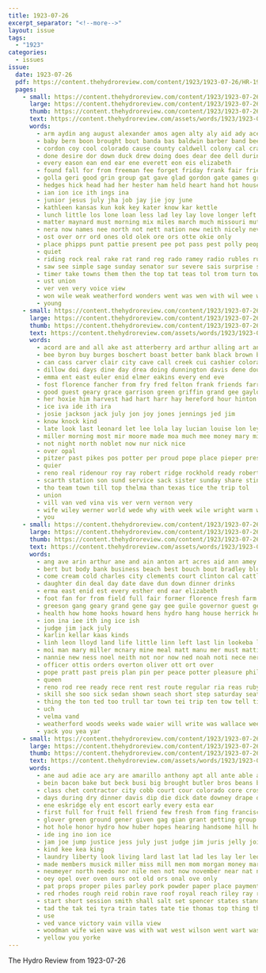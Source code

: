 ```yaml
---
title: 1923-07-26
excerpt_separator: "<!--more-->"
layout: issue
tags:
  - "1923"
categories:
  - issues
issue:
  date: 1923-07-26
  pdf: https://content.thehydroreview.com/content/1923/1923-07-26/HR-1923-07-26.pdf
  pages:
    - small: https://content.thehydroreview.com/content/1923/1923-07-26/small/HR-1923-07-26-01.jpg
      large: https://content.thehydroreview.com/content/1923/1923-07-26/large/HR-1923-07-26-01.jpg
      thumb: https://content.thehydroreview.com/content/1923/1923-07-26/thumbnails/HR-1923-07-26-01.jpg
      text: https://content.thehydroreview.com/assets/words/1923/1923-07-26/HR-1923-07-26-01.txt
      words:
        - arm aydin ang august alexander amos agen alty aly aid ady ace ard ark ane all are ara acres alan allen and addy
        - baby bern boon brought bout banda bas baldwin barber band been big butts buck blow bere beach butter beem boll both bot born bur boyne better block begun bar butters butt bones burks bia body bie burgess bank bottom boys but best
        - cordon coy cool colorado cause county caldwell colony cal craig cold court caddo colo chas cass came chap caple city christian cover can carnegie carl con christ cor care close cole certain col covone company
        - done desire dor down duck drew doing does dear dee dell during day drilling dunithan dent death dorothy dun don dede ding
        - every eason ean end ear ene everett eon eis elizabeth
        - found fall for from freeman fee forget friday frank fair friends first free friend former face fun fread farm fry favor fraas foot
        - golla geri good grin group gat gave glad gordon gate games grow gon glow gee going given gia gas gama
        - hedges hick head had her hester ham held heart hand hot house heard hil hold has helps happy home hop hen hydro him hem harvard han hom hana hest hood
        - ian ion ice ith ings ina
        - junior jesus july jha job jay jie joy june
        - kathleen kansas kun kok key kater know kar kettle
        - lunch little los lone loan less lad ley lay love longer left land late look large lamba lovely loyal lin leona later last louis lome live lesson like
        - matter maynard must morning mix miles march much missouri mutton mound most miss manner members manon mond man main mou moffat made more miller may many mau mall milin monday mountain
        - nera now names nee north not nett nation new neith nicely never nott novel need nates night
        - ost over orr ord ones old olek ore ors otte okie only
        - place phipps punt pattie present pee pot pass pest polly people pepp pion pepper pipes pet poet pan pilla point plan pro prince points part puls pleasant person powers
        - quiet
        - riding rock real rake rat rand reg rado ramey radio rubles russell ran ruch
        - saw see simple sage sunday senator sur severe sais surprise sons sou seth she sweeter spring seat salt seen space severa suda sacre soul steels saturday schools such saucer scott soon som state sor seven sol stinson subject suit states send story set storm second snider shade sane score sot sand school
        - timer take towns them then the top tat teas tol trom turn tow tender thing tee taylor thacker tees tio than tai toward ten test till town tha team
        - ust union
        - ver ven very voice view
        - won wile weak weatherford wonders went was wen with wil wee while water weare week will western weather work wei well wall
        - young
    - small: https://content.thehydroreview.com/content/1923/1923-07-26/small/HR-1923-07-26-02.jpg
      large: https://content.thehydroreview.com/content/1923/1923-07-26/large/HR-1923-07-26-02.jpg
      thumb: https://content.thehydroreview.com/content/1923/1923-07-26/thumbnails/HR-1923-07-26-02.jpg
      text: https://content.thehydroreview.com/assets/words/1923/1923-07-26/HR-1923-07-26-02.txt
      words:
        - acord are and all ake ast atterberry ard arthur alling art ang august allers
        - bee byron buy burges boschert boast better bank black brown bryan barber ben best barrett burgess box bali bout back belle big bas body burkhalter baby been
        - can cass carver clair city cave call creek cui cashier colorado car cee cream calvert childre county claude carney cedar came caller
        - dillow doi days dine day drea doing dunnington davis dene douglas
        - emma ent east euler enid elmer eakins every end eve
        - fost florence fancher from fry fred felton frank friends farrell fore furnish few farr fron foreman fellow favor filling farm ford for friday first
        - good guest geary grace garrison green griffin grand gee gaylor gas german greeson george
        - her hoxie him harvest had hart harr hay hereford hour hinton hills harold hydro has hai hor horr huss heary hatfield home herndon hardware
        - ice iva ide ith ira
        - josie jackson jack july jon joy jones jennings jed jim
        - know knock kind
        - late look last leonard let lee lola lay lucian louise lon ley lemons lewis lake lewi left
        - miller morning most mir moore made moa much mee money mary miss meyers may more monday meal mills milis marion members many
        - not night north noblet now nur nick nice
        - over opal
        - pitzer past pikes pos potter per proud pope place pieper present princess pea poi peak
        - quier
        - reno real ridenour roy ray robert ridge rockhold ready robertson reel riz
        - scarth station son sund service sack sister sunday share stinson start sugar surprise score strong sant sylvester sale state ser soon shank saturday smith supply staton seem sat see she soap scott save sac summer straw spain six store
        - tho team town till top thelma than texas tice the trip tol
        - union
        - vill van ved vina vis ver vern vernon very
        - wife wiley werner world wede why with week wile wright warm winfield wee wood winter was weather will weeks west wil working work wilson winchester western walks
        - you
    - small: https://content.thehydroreview.com/content/1923/1923-07-26/small/HR-1923-07-26-03.jpg
      large: https://content.thehydroreview.com/content/1923/1923-07-26/large/HR-1923-07-26-03.jpg
      thumb: https://content.thehydroreview.com/content/1923/1923-07-26/thumbnails/HR-1923-07-26-03.jpg
      text: https://content.thehydroreview.com/assets/words/1923/1923-07-26/HR-1923-07-26-03.txt
      words:
        - ang ave arin arthur ane and ain anton art acres aid ann amey all alexander are
        - bert but body bank business beach best bouch bout bradley block been blatz bridgeport bob bale button brother burke brought briley bran buyers blakeley bill busi
        - come cream cold charles city clements court clinton cal cattle car caddo col county collier chas con child colby cate
        - daughter din deal day date dave dun down dinner drinks
        - erma east enid est every esther end ear elizabeth
        - foot fan for from field full fair former florence fresh farm fels found ford
        - greeson gang geary grand gene gay gee guile governor guest gey given
        - health how home hooks howard hens hydro hang house herrick hedges has had her houston heger hon hot
        - ion ina iee ith ing ice ish
        - judge jim jack july
        - karlin kellar kaas kinds
        - linh leon lloyd land life little linn left last lin lookeba leather lorene lever
        - moi man mary miller mcnary mine meal matt manu mer must mattie main made monday moor miss mis marcella
        - nannie new ness noel neith not nor now ned noah noti nece ner
        - officer ottis orders overton oliver ott ort over
        - pope pratt past preis plan pin per peace potter pleasure phillip prat phillips peer poage points pete part pack park pee perfect phil pop plenty present
        - queen
        - reno rod ree ready rece rent rest route regular ria reas ruby real
        - skill she soo sick sedan shown seach short step saturday seat schor sam shelton seymour son sund stoves soda shanks summer sale susie start settle sur sunday scott south stockton stream sell sake still state say see september special street shorts sales sister sayre
        - thing the ton ted too trull tar town tei trip ten tow tell tio thelma taken tie
        - uch
        - velma vand
        - weatherford woods weeks wade waier will write was wallace week want weather with walton williams wellington walt win wide
        - yack you yea yar
    - small: https://content.thehydroreview.com/content/1923/1923-07-26/small/HR-1923-07-26-04.jpg
      large: https://content.thehydroreview.com/content/1923/1923-07-26/large/HR-1923-07-26-04.jpg
      thumb: https://content.thehydroreview.com/content/1923/1923-07-26/thumbnails/HR-1923-07-26-04.jpg
      text: https://content.thehydroreview.com/assets/words/1923/1923-07-26/HR-1923-07-26-04.txt
      words:
        - ane aud adie ace ary are amarillo anthony apt all ante able anthon anderson august agent ath and ard ague asi ang ago ann aas
        - bein bacon bake but beck busi big brought butler bros beans bus bany business been brothers bank bote butts bune best bunting bet boat bran booker bradely bers board butter billings
        - class chet contractor city cobb court cour colorado core crosswhite can colo chanel cree cora college cover county claro center colony caddo cen cream car
        - days during dry dinner davis dip die dick date downey drape dor davenport day dent doing does daugherty dodson
        - ene eskridge ely ent escort early every esta ear
        - first full for fruit fell friend few fresh from fing francisco fall fron front freese fire foe freedom flag florence free fitzpatrick face fruits foot
        - glover green ground gener given gag gian grant getting group george good
        - hot hole honor hydro how huber hopes hearing handsome hill holding heit hand hee hood harge him hoist hug had hea held higgenbotham home heart hire haro has
        - ide ing ino ion ice
        - jam joe jump justice jess july just judge jim juris jelly joins jaye
        - kind kee kea king
        - laundry liberty look living lard last lat lad les lay ler leonard line left live lapsley long loudermilk like lot lawyer lawton law land let
        - made members musick miller miss mill men mom morgan money marillo market mix mcknight milks mens major many man mil monday mexico mabel monat
        - neumeyer north needs nor nile nen not now november near nat new note navy nation night never
        - oey opel over oven ours oot old ors onal ove only
        - pat props proper piles parley pork powder paper place payment pittenger per pledge pay page pol persons plant peat person pail pane phe peter porter peo part president present pert pounds
        - red rhodes rough reid robin rave roof royal reach riley ray ree reno rae ready reason ried rachel rain reed real
        - start short session smith shall salt set spencer states stands shearer soon sean sell schools sunrise stewart see side shade saks store sugar sick shi standard soap state son school salary sil sons such she sunda sides subject star salute sad saturday service seed speaker sis stand staff shee special sane still
        - tad the tak tei tyra train tates tate tie thomas top thing them tow title touch then ted till trick tenn tank
        - use
        - ved vance victory vain villa view
        - woodman wife wien wave was with wat west wilson went wart wash way wire weatherford well water wonder week walton wall will wood wheeler wellman worden wish wich wit washington
        - yellow you yorke
---
```


The Hydro Review from 1923-07-26

<!--more-->

